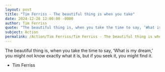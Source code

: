 ```yaml
---
layout: post
title: "Tim Ferriss - The beautiful thing is when you take"
date: 2024-12-28 12:00:00 -0000
author: Tim Ferriss
quote: "The beautiful thing is, when you take the time to say, ‘What is my dream,’ you might not know exactly what it is, but if you seek it, you might find it."
subject: Action
permalink: /Action/Tim Ferriss/Tim Ferriss - The beautiful thing is when you take
---
```


The beautiful thing is, when you take the time to say, ‘What is my dream,’ you might not know exactly what it is, but if you seek it, you might find it.

- Tim Ferriss
